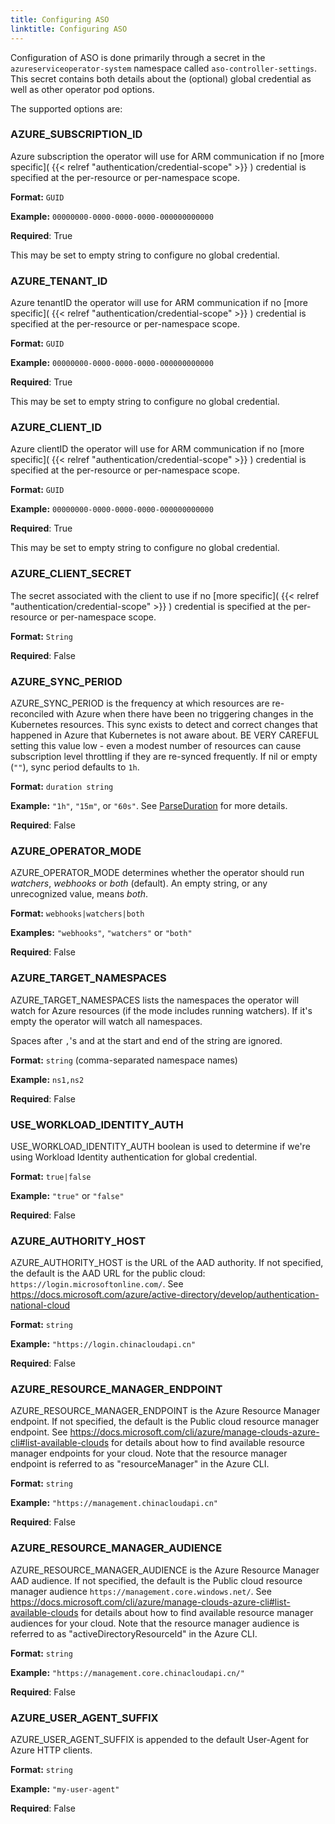 ```yaml
---
title: Configuring ASO
linktitle: Configuring ASO
---
```


Configuration of ASO is done primarily through a secret in the `azureserviceoperator-system` 
namespace called `aso-controller-settings`. This secret contains both details about the (optional) global credential
as well as other operator pod options. 

The supported options are:


### AZURE_SUBSCRIPTION_ID

Azure subscription the operator will use for ARM communication if 
no [more specific]( {{< relref "authentication/credential-scope" >}} )
credential is specified at the per-resource or per-namespace scope.

**Format:** `GUID`

**Example:** `00000000-0000-0000-0000-000000000000`

**Required**: True

This may be set to empty string to configure no global credential.

### AZURE_TENANT_ID

Azure tenantID the operator will use for ARM communication if
no [more specific]( {{< relref "authentication/credential-scope" >}} )
credential is specified at the per-resource or per-namespace scope.

**Format:** `GUID`

**Example:** `00000000-0000-0000-0000-000000000000`

**Required**: True

This may be set to empty string to configure no global credential.

### AZURE_CLIENT_ID

Azure clientID the operator will use for ARM communication if
no [more specific]( {{< relref "authentication/credential-scope" >}} )
credential is specified at the per-resource or per-namespace scope.

**Format:** `GUID`

**Example:** `00000000-0000-0000-0000-000000000000`

**Required**: True

This may be set to empty string to configure no global credential.

### AZURE_CLIENT_SECRET

The secret associated with the client to use if
no [more specific]( {{< relref "authentication/credential-scope" >}} )
credential is specified at the per-resource or per-namespace scope.

**Format:** `String`

**Required**: False

### AZURE_SYNC_PERIOD

AZURE_SYNC_PERIOD is the frequency at which resources are re-reconciled with Azure when
there have been no triggering changes in the Kubernetes resources.
This sync exists to detect and correct changes that happened in Azure that Kubernetes is not aware about.
BE VERY CAREFUL setting this value low - even a modest number of resources can cause
subscription level throttling if they are re-synced frequently. If nil or empty (`""`), sync period defaults to `1h`.

**Format:** `duration string`

**Example:** `"1h"`, `"15m"`, or `"60s"`. See [ParseDuration](https://pkg.go.dev/time#ParseDuration) for more details.

**Required**: False

### AZURE_OPERATOR_MODE

AZURE_OPERATOR_MODE determines whether the operator should run _watchers_, _webhooks_ or _both_ (default). An empty string, or any unrecognized value, means _both_.

**Format:** `webhooks|watchers|both`

**Examples:** `"webhooks"`, `"watchers"` or `"both"`

**Required**: False

### AZURE_TARGET_NAMESPACES

AZURE_TARGET_NAMESPACES lists the namespaces the operator will watch for Azure resources (if the mode includes running watchers). 
If it's empty the operator will watch all namespaces.

Spaces after `,`'s and at the start and end of the string are ignored.

**Format:** `string` (comma-separated namespace names)

**Example:** `ns1,ns2`

**Required**: False

### USE_WORKLOAD_IDENTITY_AUTH

USE_WORKLOAD_IDENTITY_AUTH boolean is used to determine if we're using Workload Identity authentication for global credential.

**Format:** `true|false`

**Example:** `"true"` or `"false"`

**Required**: False

### AZURE_AUTHORITY_HOST

AZURE_AUTHORITY_HOST is the URL of the AAD authority. If not specified, the default is the AAD URL for the public cloud: `https://login.microsoftonline.com/`. 
See https://docs.microsoft.com/azure/active-directory/develop/authentication-national-cloud

**Format:** `string`

**Example:** `"https://login.chinacloudapi.cn"`

**Required**: False

### AZURE_RESOURCE_MANAGER_ENDPOINT

AZURE_RESOURCE_MANAGER_ENDPOINT is the Azure Resource Manager endpoint. If not specified, the default is the Public cloud resource manager endpoint.
See https://docs.microsoft.com/cli/azure/manage-clouds-azure-cli#list-available-clouds for details about how to find available resource manager endpoints for your cloud. 
Note that the resource manager endpoint is referred to as "resourceManager" in the Azure CLI.

**Format:** `string`

**Example:** `"https://management.chinacloudapi.cn"`

**Required**: False

### AZURE_RESOURCE_MANAGER_AUDIENCE

AZURE_RESOURCE_MANAGER_AUDIENCE is the Azure Resource Manager AAD audience. If not specified, the default is the Public cloud resource manager audience `https://management.core.windows.net/`.
See https://docs.microsoft.com/cli/azure/manage-clouds-azure-cli#list-available-clouds for details about how to find available resource manager audiences for your cloud. 
Note that the resource manager audience is referred to as "activeDirectoryResourceId" in the Azure CLI.

**Format:** `string`

**Example:** `"https://management.core.chinacloudapi.cn/"`

**Required**: False

### AZURE_USER_AGENT_SUFFIX

AZURE_USER_AGENT_SUFFIX is appended to the default User-Agent for Azure HTTP clients.

**Format:** `string`

**Example:** `"my-user-agent"`

**Required**: False
